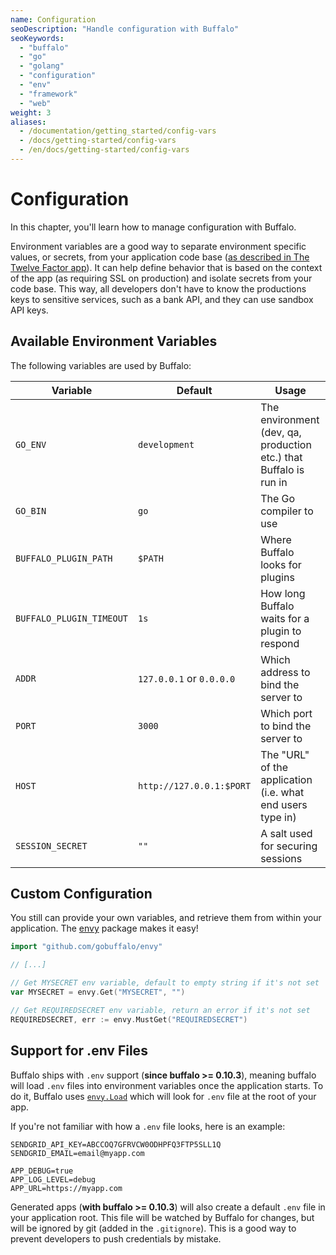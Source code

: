 ```yaml
---
name: Configuration
seoDescription: "Handle configuration with Buffalo"
seoKeywords: 
  - "buffalo"
  - "go"
  - "golang"
  - "configuration"
  - "env"
  - "framework"
  - "web"
weight: 3
aliases:
  - /documentation/getting_started/config-vars
  - /docs/getting-started/config-vars
  - /en/docs/getting-started/config-vars
---
```


# Configuration

In this chapter, you'll learn how to manage configuration with Buffalo.

Environment variables are a good way to separate environment specific values, or secrets, from your application code base ([as described in The Twelve Factor app](https://12factor.net/config)). It can help define behavior that is based on the context of the app (as requiring SSL on production) and isolate secrets from your code base. This way, all developers don't have to know the productions keys to sensitive services, such as a bank API, and they can use sandbox API keys.

## Available Environment Variables

The following variables are used by Buffalo:

| Variable                 | Default                  | Usage                                                      |
| ---                      | ---                      | ---                                                        |
| `GO_ENV`                 | `development`            | The environment (dev, qa, production etc.) that Buffalo is run in                   |
| `GO_BIN`                 | `go`                     | The Go compiler to use                                     |
| `BUFFALO_PLUGIN_PATH`    | `$PATH`                  | Where Buffalo looks for plugins                            |
| `BUFFALO_PLUGIN_TIMEOUT` | `1s`                     | How long Buffalo waits for a plugin to respond             |
| `ADDR`                   | `127.0.0.1` or `0.0.0.0` | Which address to bind the server to                        |
| `PORT`                   | `3000`                   | Which port to bind the server to                           |
| `HOST`                   | `http://127.0.0.1:$PORT` | The "URL" of the application (i.e. what end users type in) |
| `SESSION_SECRET`         | `""`                     | A salt used for securing sessions                          |

## Custom Configuration

You still can provide your own variables, and retrieve them from within your application. The [envy](https://github.com/gobuffalo/envy) package makes it easy!

```go
import "github.com/gobuffalo/envy"

// [...]

// Get MYSECRET env variable, default to empty string if it's not set
var MYSECRET = envy.Get("MYSECRET", "")

// Get REQUIREDSECRET env variable, return an error if it's not set
REQUIREDSECRET, err := envy.MustGet("REQUIREDSECRET")
```

## Support for .env Files

<!--%= sinceVersion("0.10.3") %-->

Buffalo ships with `.env` support (**since buffalo >= 0.10.3**), meaning buffalo will load `.env` files into environment variables once the application starts. To do it, Buffalo uses [`envy.Load`](https://github.com/gobuffalo/envy/blob/e613c80275b86293880eddeb27417c9a7c670ff3/envy.go#L53) which will look for `.env` file at the root of your app.

If you're not familiar with how a `.env` file looks, here is an example:

```text
SENDGRID_API_KEY=ABCCOQ7GFRVCW0ODHPFQ3FTP5SLL1Q
SENDGRID_EMAIL=email@myapp.com

APP_DEBUG=true
APP_LOG_LEVEL=debug
APP_URL=https://myapp.com
```

Generated apps (**with buffalo >= 0.10.3**) will also create a default `.env` file in your application root. This file will be watched by Buffalo for changes, but will be ignored by git (added in the `.gitignore`). This is a good way to prevent developers to push credentials by mistake.
